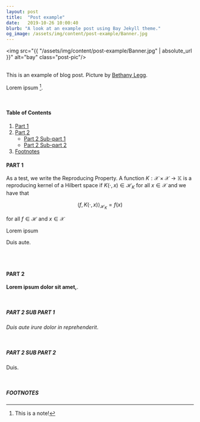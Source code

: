 ```yaml
---
layout: post
title:  "Post example"
date:   2019-10-26 10:00:40
blurb: "A look at an example post using Bay Jekyll theme."
og_image: /assets/img/content/post-example/Banner.jpg
---
```


<img src="{{ "/assets/img/content/post-example/Banner.jpg" | absolute_url }}" alt="bay" class="post-pic"/>
<br />
<br />

This is an example of blog post.
Picture by [Bethany Legg](https://unsplash.com/@bkotynski).

Lorem ipsum [^1].

<br />


#### Table of Contents
1. [Part 1](#part-1)
2. [Part 2](#part-2)
    * [Part 2 Sub-part 1](#part-2-sub-part-1)
    * [Part 2 Sub-part 2](#part-2-sub-part-2)
3. [Footnotes](#footnotes)

#### PART 1

As a test, we write the Reproducing Property. A function $K: \mathcal{X}\times \mathcal{X}\to \mathbb{K}$ is a reproducing kernel of a Hilbert space if $K(\cdot,x)\in\mathcal{H}_{K}$ for all  $x \in \mathcal{X}$ and we have that

$$\langle f,K(\cdot,x) \rangle_{\mathcal{H}_{K}} = f(x)$$

for all $f\in \mathcal{H}$ and $x\in\mathcal{X}$

Lorem ipsum 
<br />

Duis aute.

<br />
<br />

#### PART 2
**Lorem ipsum dolor sit amet,**.

<br />

##### PART 2 SUB PART 1
*Duis aute irure dolor in reprehenderit*.

<br />

##### PART 2 SUB PART 2
Duis.



<br />


##### FOOTNOTES

[^1]: This is a note!
